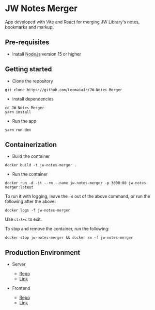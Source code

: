 # JW Notes Merger

App developed with [Vite](https://vite.net) and [React](https://reactjs.org) for merging JW Library's notes, bookmarks and markup.

## Pre-requisites

- Install [Node.js](https://nodejs.org/en/) version 15 or higher

## Getting started

- Clone the repository

```shell
git clone https://github.com/LeomaiaJr/JW-Notes-Merger
```

- Install dependencies

```shell
cd JW-Notes-Merger
yarn install
```

- Run the app

```shell
yarn run dev
```

## Containerization

- Build the container

```shell
docker build -t jw-notes-merger .
```

- Run the container

```shell
docker run -d -it --rm --name jw-notes-merger -p 3000:80 jw-notes-merger:latest
```

To run it with logging, leave the `-d` out of the above command, or run the following after the above:

```shell
docker logs -f jw-notes-merger
```

Use `ctrl+c` to exit.

To stop and remove the container, run the following:

```shell
docker stop jw-notes-merger && docker rm -f jw-notes-merger
```

## Production Environment

- Server

  - [Repo](https://github.com/LeomaiaJr/JW-Notes-Merger-Server)
  - [Link](https://notes-merger-server.leomaiajr.dev)

- Frontend
  - [Repo](https://github.com/LeomaiaJr/JW-Notes-Merger)
  - [Link](https://jw-notes-merger.leomaiajr.dev/)
